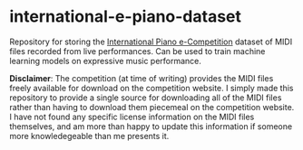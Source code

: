 # international-e-piano-dataset
Repository for storing the [International Piano e-Competition](https://piano-e-competition.com/) dataset of MIDI files recorded from live performances. Can be used to train machine learning models on expressive music performance.

**Disclaimer**: The competition (at time of writing) provides the MIDI files freely available for download on the competition website. I simply made this repository to provide a single source for downloading all of the MIDI files rather than having to download them piecemeal on the competition website. I have not found any specific license information on the MIDI files themselves, and am more than happy to update this information if someone more knowledegeable than me presents it.
